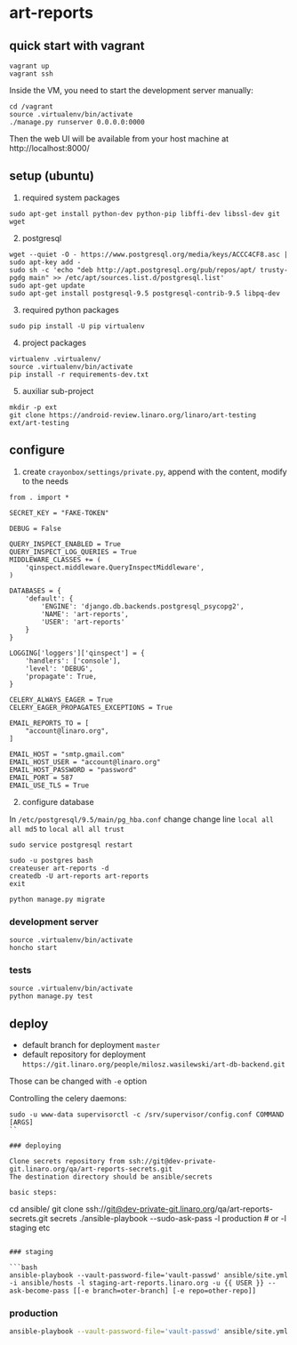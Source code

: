 # art-reports

## quick start with vagrant

```
vagrant up
vagrant ssh
```

Inside the VM, you need to start the development server manually:

```
cd /vagrant
source .virtualenv/bin/activate
./manage.py runserver 0.0.0.0:0000
```

Then the web UI will be available from your host machine at
http://localhost:8000/

## setup (ubuntu)

1) required system packages

```
sudo apt-get install python-dev python-pip libffi-dev libssl-dev git wget
```

2) postgresql

```
wget --quiet -O - https://www.postgresql.org/media/keys/ACCC4CF8.asc | sudo apt-key add -
sudo sh -c 'echo "deb http://apt.postgresql.org/pub/repos/apt/ trusty-pgdg main" >> /etc/apt/sources.list.d/postgresql.list'
sudo apt-get update
sudo apt-get install postgresql-9.5 postgresql-contrib-9.5 libpq-dev
```

3) required python packages

```
sudo pip install -U pip virtualenv
```

4) project packages

```
virtualenv .virtualenv/
source .virtualenv/bin/activate
pip install -r requirements-dev.txt
```

5) auxiliar sub-project

```
mkdir -p ext
git clone https://android-review.linaro.org/linaro/art-testing ext/art-testing
```

## configure

1) create `crayonbox/settings/private.py`, append with the content, modify to the needs

```
from . import *

SECRET_KEY = "FAKE-TOKEN"

DEBUG = False

QUERY_INSPECT_ENABLED = True
QUERY_INSPECT_LOG_QUERIES = True
MIDDLEWARE_CLASSES += (
	'qinspect.middleware.QueryInspectMiddleware',
)

DATABASES = {
    'default': {
		'ENGINE': 'django.db.backends.postgresql_psycopg2',
		'NAME': 'art-reports',
		'USER': 'art-reports'
    }
}

LOGGING['loggers']['qinspect'] = {
	'handlers': ['console'],
    'level': 'DEBUG',
	'propagate': True,
}

CELERY_ALWAYS_EAGER = True
CELERY_EAGER_PROPAGATES_EXCEPTIONS = True

EMAIL_REPORTS_TO = [
    "account@linaro.org",
]

EMAIL_HOST = "smtp.gmail.com"
EMAIL_HOST_USER = "account@linaro.org"
EMAIL_HOST_PASSWORD = "password"
EMAIL_PORT = 587
EMAIL_USE_TLS = True
```

2) configure database

In `/etc/postgresql/9.5/main/pg_hba.conf` change
change line `local all all md5` to `local all all trust`

```
sudo service postgresql restart
```

```
sudo -u postgres bash
createuser art-reports -d
createdb -U art-reports art-reports
exit
```

```
python manage.py migrate
```

### development server
```
source .virtualenv/bin/activate
honcho start
```


### tests
```
source .virtualenv/bin/activate
python manage.py test
```


## deploy

* default branch for deployment `master`
* default repository for deployment `https://git.linaro.org/people/milosz.wasilewski/art-db-backend.git`

Those can be changed with `-e` option

Controlling the celery daemons:

```
sudo -u www-data supervisorctl -c /srv/supervisor/config.conf COMMAND [ARGS]
``

### deploying

Clone secrets repository from ssh://git@dev-private-git.linaro.org/qa/art-reports-secrets.git
The destination directory should be ansible/secrets

basic steps:

```
cd ansible/
git clone ssh://git@dev-private-git.linaro.org/qa/art-reports-secrets.git secrets
./ansible-playbook --sudo-ask-pass -l production # or -l staging etc
```

### staging

```bash
ansible-playbook --vault-password-file='vault-passwd' ansible/site.yml -i ansible/hosts -l staging-art-reports.linaro.org -u {{ USER }} --ask-become-pass [[-e branch=oter-branch] [-e repo=other-repo]]
```

### production

```bash
ansible-playbook --vault-password-file='vault-passwd' ansible/site.yml -i ansible/hosts -l art-reports.linaro.org -u {{ USER }} --ask-become-pass [[-e branch=oter-branch] [-e repo=other-repo]]
```
